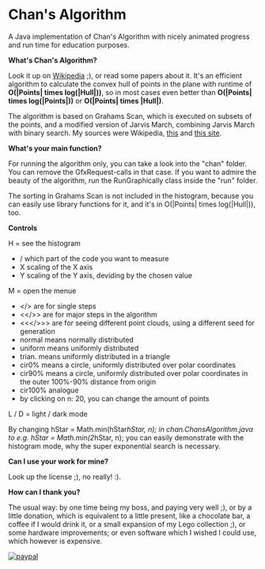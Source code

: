 # Chan's Algorithm
A Java implementation of Chan's Algorithm with nicely animated progress and run time for education purposes.

**What's Chan's Algorithm?**

Look it up on [Wikipedia](https://en.wikipedia.org/wiki/Chan%27s_algorithm) ;), or read some papers about it.
It's an efficient algorithm to calculate the convex hull of points in the plane with runtime of **O(|Points| times log(|Hull|))**, so in most cases even better than **O(|Points| times log(|Points|))** or **O(|Points| times |Hull|)**.

The algorithm is based on Grahams Scan, which is executed on subsets of the points, and a modified version of Jarvis March, combining Jarvis March with binary search.
My sources were Wikipedia, [this](https://ipfs.io/ipfs/QmXoypizjW3WknFiJnKLwHCnL72vedxjQkDDP1mXWo6uco/wiki/Chan's_algorithm.html) and [this site](http://www.wikiwand.com/en/Chan%27s_algorithm).

**What's your main function?**

For running the algorithm only, you can take a look into the "chan" folder. You can remove the GfxRequest-calls in that case.
If you want to admire the beauty of the algorithm, run the RunGraphically class inside the "run" folder.

The sorting in Grahams Scan is not included in the histogram, because you can easily use library functions for it, and it's in O(|Points| times log(|Hull|)), too.

**Controls**

H = see the histogram
 - / which part of the code you want to measure
 - X scaling of the X axis
 - Y scaling of the Y axis, deviding by the chosen value

M = open the menue
 - </> are for single steps
 - <</>> are for major steps in the algorithm
 - <<</>>> are for seeing different point clouds, using a different seed for generation
 - normal means normally distributed
 - uniform means uniformly distributed
 - trian. means uniformly distributed in a triangle
 - cir0% means a circle, uniformly distributed over polar coordinates
 - cir90% means a circle, uniformly distributed over polar coordinates in the outer 100%-90% distance from origin
 - cir100% analogue
 - by clicking on n: 20, you can change the amount of points

L / D = light / dark mode

By changing
	hStar = Math.min(hStar*hStar, n);
in chan.ChansAlgorithm.java to e.g.
	hStar = Math.min(2*hStar, n);
you can easily demonstrate with the histogram mode, why the super exponential search is necessary.

**Can I use your work for mine?**

Look up the license ;), no really! :).

**How can I thank you?**

The usual way: by one time being my boss, and paying very well ;), or by a little donation, which is equivalent to a little present, like a chocolate bar, a coffee if I would drink it, or a small expansion of my Lego collection ;), or some hardware improvements; or even software which I wished I could use, which however is expensive.

[![paypal](https://www.paypalobjects.com/en_US/i/btn/btn_donateCC_LG.gif)](antonio-noack@gmx.de)